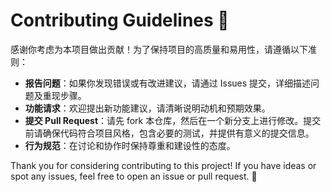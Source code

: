# Contributing Guidelines 🎯  

感谢你考虑为本项目做出贡献！为了保持项目的高质量和易用性，请遵循以下准则：  

- **报告问题**：如果你发现错误或有改进建议，请通过 Issues 提交，详细描述问题及重现步骤。  
- **功能请求**：欢迎提出新功能建议，请清晰说明动机和预期效果。  
- **提交 Pull Request**：请先 fork 本仓库，然后在一个新分支上进行修改。提交前请确保代码符合项目风格，包含必要的测试，并提供有意义的提交信息。  
- **行为规范**：在讨论和协作时保持尊重和建设性的态度。  

Thank you for considering contributing to this project! If you have ideas or spot any issues, feel free to open an issue or pull request. 🙌
